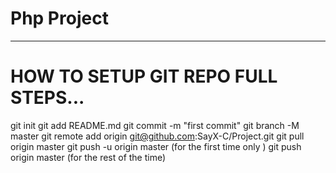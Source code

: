 # Php Project
------------------------------------------------------------    
# HOW TO SETUP GIT REPO FULL STEPS...

git init
git add README.md
git commit -m "first commit"
git branch -M master
git remote add origin git@github.com:SayX-C/Project.git
git pull origin master
git push -u origin master (for the first time only )
git push origin master (for the rest of the time) 

